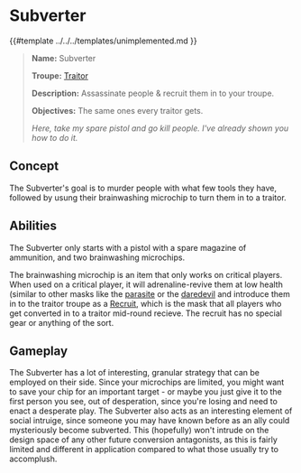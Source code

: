 # Subverter

{{#template ../../../templates/unimplemented.md }}

> **Name:** Subverter
>
> **Troupe:** [Traitor](https://github.com/EphemeralSpace/docs/blob/master/src/design/masks/traitors.md)
>
> **Description:** Assassinate people & recruit them in to your troupe.
>
> **Objectives:** The same ones every traitor gets.
>
> *Here, take my spare pistol and go kill people. I've already shown you how to do it.*

## Concept
The Subverter's goal is to murder people with what few tools they have, followed by usung their brainwashing microchip to turn them in to a traitor.

## Abilities
The Subverter only starts with a pistol with a spare magazine of ammunition, and two brainwashing microchips.

The brainwashing microchip is an item that only works on critical players. When used on a critical player, it will adrenaline-revive them at low health (similar to other masks like the [parasite](../crew/parasite.md) or the [daredevil](../crew/daredevil.md) and introduce them in to the traitor troupe as a [Recruit,](../traitor/recruit.md) which is the mask that all players who get converted in to a traitor mid-round recieve. The recruit has no special gear or anything of the sort.

## Gameplay
The Subverter has a lot of interesting, granular strategy that can be employed on their side. Since your microchips are limited, you might want to save your chip for an important target - or maybe you just give it to the first person you see, out of desperation, since you're losing and need to enact a desperate play.
The Subverter also acts as an interesting element of social intruige, since someone you may have known before as an ally could mysteriously become subverted. This (hopefully) won't intrude on the design space of any other future conversion antagonists, as this is fairly limited and different in application compared to what those usually try to accomplush.
